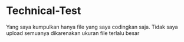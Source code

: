 # Technical-Test
Yang saya kumpulkan hanya file yang saya codingkan saja. Tidak saya upload semuanya dikarenakan ukuran file terlalu besar
